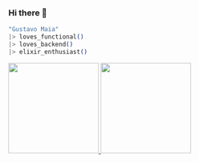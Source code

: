 ### Hi there 👋
```elixir
"Gustavo Maia"
|> loves_functional()
|> loves_backend()
|> elixir_enthusiast()
```
<div>
  <a href="https://github.com/gustavopmaia">
  <img height="180em" src="https://github-readme-stats.vercel.app/api?username=gustavopmaia&show_icons=true&theme=tokyonight&include_all_commits=true&count_private=true"/>
  <img height="180em" src="https://github-readme-stats.vercel.app/api/top-langs/?username=gustavopmaia&layout=compact&langs_count=7&theme=tokyonight"/>
</div>

